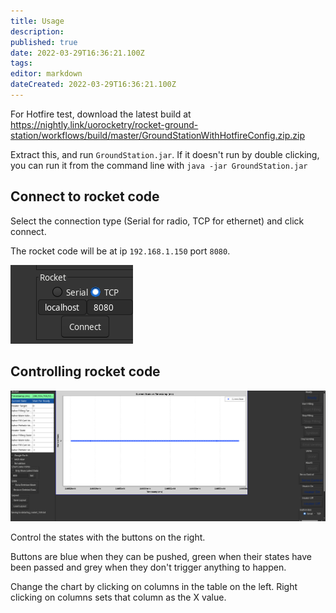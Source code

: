 ```yaml
---
title: Usage
description: 
published: true
date: 2022-03-29T16:36:21.100Z
tags: 
editor: markdown
dateCreated: 2022-03-29T16:36:21.100Z
---
```


For Hotfire test, download the latest build at https://nightly.link/uorocketry/rocket-ground-station/workflows/build/master/GroundStationWithHotfireConfig.zip.zip

Extract this, and run `GroundStation.jar`. If it doesn't run by double clicking, you can run it from the command line with `java -jar GroundStation.jar`

## Connect to rocket code

Select the connection type (Serial for radio, TCP for ethernet) and click connect.

The rocket code will be at ip `192.168.1.150` port `8080`.

![gs-connection.png](/gs-connection.png)

## Controlling rocket code

![ground-station-control.png](/ground-station-control.png)

Control the states with the buttons on the right.

Buttons are blue when they can be pushed, green when their states have been passed and grey when they don't trigger anything to happen.

Change the chart by clicking on columns in the table on the left. Right clicking on columns sets that column as the X value.